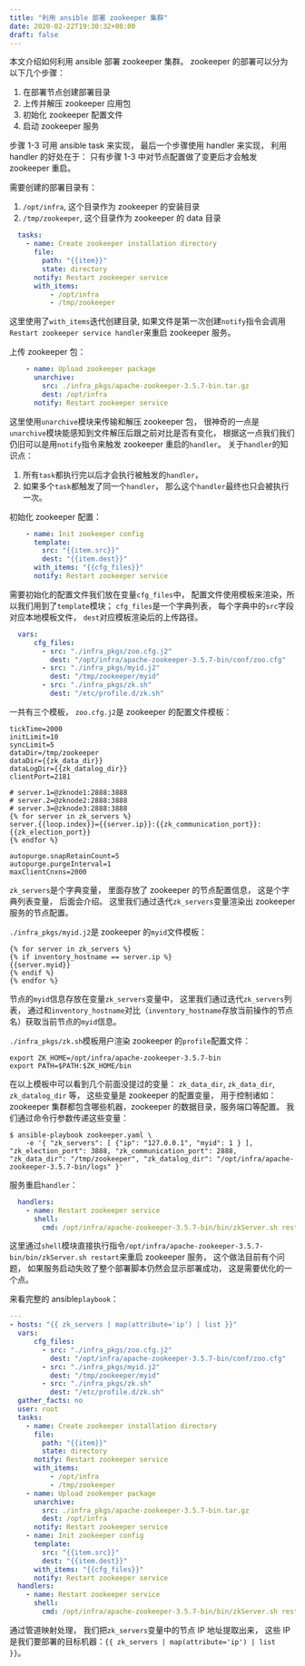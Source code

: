 ```yaml
---
title: "利用 ansible 部署 zookeeper 集群"
date: 2020-02-22T19:30:32+08:00
draft: false
---
```


本文介绍如何利用 ansible 部署 zookeeper 集群。
zookeeper 的部署可以分为以下几个步骤：

1. 在部署节点创建部署目录
2. 上传并解压 zookeeper 应用包
3. 初始化 zookeeper 配置文件
4. 启动 zookeeper 服务

步骤 1-3 可用 ansible task 来实现，
最后一个步骤使用 handler 来实现，
利用 handler 的好处在于：
只有步骤 1-3 中对节点配置做了变更后才会触发 zookeeper 重启。

需要创建的部署目录有：

1. `/opt/infra`, 这个目录作为 zookeeper 的安装目录
2. `/tmp/zookeeper`, 这个目录作为 zookeeper 的 data 目录

```yaml
  tasks:
    - name: Create zookeeper installation directory
      file:
        path: "{{item}}"
        state: directory
      notify: Restart zookeeper service
      with_items:
          - /opt/infra
          - /tmp/zookeeper
```

这里使用了`with_items`迭代创建目录,
如果文件是第一次创建`notify`指令会调用`Restart zookeeper service handler`来重启 zookeeper 服务。

上传 zookeeper 包：

```yaml
    - name: Upload zookeeper package
      unarchive:
        src: ./infra_pkgs/apache-zookeeper-3.5.7-bin.tar.gz
        dest: /opt/infra
      notify: Restart zookeeper service
```

这里使用`unarchive`模块来传输和解压 zookeeper 包，
很神奇的一点是`unarchive`模块能感知到文件解压后跟之前对比是否有变化，
根据这一点我们我们仍旧可以是用`notify`指令来触发 zookeeper 重启的`handler`。
关于`handler`的知识点：
1. 所有`task`都执行完以后才会执行被触发的`handler`，
2. 如果多个`task`都触发了同一个`handler`，
那么这个`handler`最终也只会被执行一次。

初始化 zookeeper 配置：

```yaml
    - name: Init zookeeper config
      template:
        src: "{{item.src}}"
        dest: "{{item.dest}}"
      with_items: "{{cfg_files}}"
      notify: Restart zookeeper service
```
需要初始化的配置文件我们放在变量`cfg_files`中，
配置文件使用模板来渲染，所以我们用到了`template`模块；
`cfg_files`是一个字典列表，
每个字典中的`src`字段对应本地模板文件，
`dest`对应模板渲染后的上传路径。

```yaml
  vars:
      cfg_files:
        - src: "./infra_pkgs/zoo.cfg.j2"
          dest: "/opt/infra/apache-zookeeper-3.5.7-bin/conf/zoo.cfg"
        - src: "./infra_pkgs/myid.j2"
          dest: "/tmp/zookeeper/myid"
        - src: "./infra_pkgs/zk.sh"
          dest: "/etc/profile.d/zk.sh"
```

一共有三个模板，
`zoo.cfg.j2`是 zookeeper 的配置文件模板：

```j2
tickTime=2000
initLimit=10
syncLimit=5
dataDir=/tmp/zookeeper
dataDir={{zk_data_dir}}
dataLogDir={{zk_datalog_dir}}
clientPort=2181

# server.1=@zknode1:2888:3888
# server.2=@zknode2:2888:3888
# server.3=@zknode3:2888:3888
{% for server in zk_servers %}
server.{{loop.index}}={{server.ip}}:{{zk_communication_port}}:{{zk_election_port}}
{% endfor %}

autopurge.snapRetainCount=5
autopurge.purgeInterval=1
maxClientCnxns=2000
```
`zk_servers`是个字典变量，
里面存放了 zookeeper 的节点配置信息，
这是个字典列表变量，
后面会介绍。
这里我们通过迭代`zk_servers`变量渲染出 zookeeper 服务的节点配置。

`./infra_pkgs/myid.j2`是 zookeeper 的`myid`文件模板：

```j2
{% for server in zk_servers %}
{% if inventory_hostname == server.ip %}
{{server.myid}}
{% endif %}
{% endfor %}
```
节点的`myid`信息存放在变量`zk_servers`变量中，
这里我们通过迭代`zk_servers`列表，
通过和`inventory_hostname`对比（`inventory_hostname`存放当前操作的节点名）获取当前节点的`myid`信息。

`./infra_pkgs/zk.sh`模板用户渲染 zookeeper 的`profile`配置文件：

```shell
export ZK_HOME=/opt/infra/apache-zookeeper-3.5.7-bin
export PATH=$PATH:$ZK_HOME/bin
```

在以上模板中可以看到几个前面没提过的变量：
`zk_data_dir`, `zk_data_dir`, `zk_datalog_dir` 等，
这些变量是 zookeeper 的配置变量，
用于控制诸如：zookeeper 集群都包含哪些机器，zookeeper 的数据目录，服务端口等配置。
我们通过命令行参数传递这些变量：

```shell
$ ansible-playbook zookeeper.yaml \
    -e '{ "zk_servers": [ {"ip": "127.0.0.1", "myid": 1 } ], "zk_election_port": 3888, "zk_communication_port": 2888, "zk_data_dir": "/tmp/zookeeper", "zk_datalog_dir": "/opt/infra/apache-zookeeper-3.5.7-bin/logs" }'
```

服务重启`handler`：

```yaml
  handlers:
    - name: Restart zookeeper service
      shell:
        cmd: /opt/infra/apache-zookeeper-3.5.7-bin/bin/zkServer.sh restart
```

这里通过`shell`模块直接执行指令`/opt/infra/apache-zookeeper-3.5.7-bin/bin/zkServer.sh restart`来重启 zookeeper 服务，
这个做法目前有个问题，
如果服务启动失败了整个部署脚本仍然会显示部署成功，
这是需要优化的一个点。

来看完整的 ansible`playbook`：

```yaml
---
- hosts: "{{ zk_servers | map(attribute='ip') | list }}"
  vars:
      cfg_files:
        - src: "./infra_pkgs/zoo.cfg.j2"
          dest: "/opt/infra/apache-zookeeper-3.5.7-bin/conf/zoo.cfg"
        - src: "./infra_pkgs/myid.j2"
          dest: "/tmp/zookeeper/myid"
        - src: "./infra_pkgs/zk.sh"
          dest: "/etc/profile.d/zk.sh"
  gather_facts: no
  user: root
  tasks:
    - name: Create zookeeper installation directory
      file:
        path: "{{item}}"
        state: directory
      notify: Restart zookeeper service
      with_items:
          - /opt/infra
          - /tmp/zookeeper
    - name: Upload zookeeper package
      unarchive:
        src: ./infra_pkgs/apache-zookeeper-3.5.7-bin.tar.gz
        dest: /opt/infra
      notify: Restart zookeeper service
    - name: Init zookeeper config
      template:
        src: "{{item.src}}"
        dest: "{{item.dest}}"
      with_items: "{{cfg_files}}"
      notify: Restart zookeeper service
  handlers:
    - name: Restart zookeeper service
      shell:
        cmd: /opt/infra/apache-zookeeper-3.5.7-bin/bin/zkServer.sh restart
```

通过管道映射处理，
我们把`zk_servers`变量中的节点 IP 地址提取出来，
这些 IP 是我们要部署的目标机器：`{{ zk_servers | map(attribute='ip') | list }}`。
